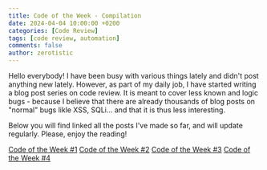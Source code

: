 ```yaml
---
title: Code of the Week - Compilation
date: 2024-04-04 10:00:00 +0200
categories: [Code Review]
tags: [code review, automation]
comments: false
author: zerotistic
---
```


Hello everybody! I have been busy with various things lately and didn't post anything new lately. However, as part of my daily job, I have started writing a blog post series on code review. It is meant to cover less known and logic bugs - because I believe that there are already thousands of blog posts on "normal" bugs likle XSS, SQLi… and that it is thus less interesting.

Below you will find linked all the posts I've made so far, and will update regularly.
Please, enjoy the reading!

[Code of the Week #1](https://www.hackcyom.com/2024/02/code-of-the-week/)
[Code of the Week #2](https://www.hackcyom.com/2024/02/code-of-the-week-2/)
[Code of the Week #3](https://www.hackcyom.com/2024/03/code-of-the-week-3/)
[Code of the Week #4](https://www.hackcyom.com/2024/03/code-of-the-week-4/)
